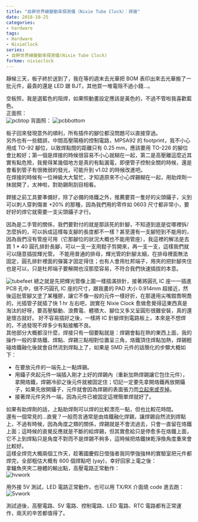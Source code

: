 ```yaml
---
title: "自幹世界線變動率探測儀（Nixie Tube Clock）：焊接"
date: 2018-10-25
categories:
- hardware
tags:
- Hardware
- NixieClock
series:
- 自幹世界線變動率探測儀(Nixie Tube Clock)
forkme: nixieclock
---
```


靜候三天，板子終於送到了，我在等的週末去光華把 BOM 表印出來去光華搬了一批元件，最貴的還是 LED 跟 BJT，其他買一堆電阻不過小錢…。  
<!--more-->

空板照，我是選藍色的阻焊，如果照動畫設定應該是黃色的，不過不管啦我喜歡藍色。  
正面照：  
![pcbtop](/images/nixie/pcbtop.png)
背面照：
![pcbbottom](/images/nixie/pcbbottom.png)

板子回來發現意外的順利，所有插件的腳位都沒問題可以直接穿過。  
另外也有一些錯誤，中間高壓陽極的控制電路，MPSA92 的 footprint，我不小心用成 TO-92 腳位，以致焊點間的距離只有 0.25 mm，應該要用 TO-226 的腳位會比較好；第一個是焊接的時候很容易不小心就糊在一起，第二是高壓離這麼近其實有點危險，我覺得某幾個地方是真的有點漏電，即便管子控制全關的時候，還是會看到管子有很微弱的發光，可能升到 v1.02 的時候改進吧。  
在焊接的時候有一位神級大大幫忙，才知道原來不小心焊錫糊在一起，用助焊劑一抹就開了，太神啦，對助錫劑刮目相看。  

銲接之前工具要準備好，除了必備的烙鐵之外，推薦要買一隻好的尖頭鑷子，尖到可以刺人穿刺傷害 +20% 的那種，因為我們用的零件如 0603 尺寸都非常小，要好好的焊它就需要一支尖頭鑷子才行。  

因為是二手管的關係，我們要對付的就是那該死的針腳，不知道到底是從哪裡拆/怎麼拆的，可以拆成這樣每支腳的長度都不一樣？甚至還有一支腳短到不能用的，因為我們沒有管座可用（它那腳位的狀況大概也不能用管座），我這裡的解法是去買 1 * 40 圓孔排針長腳，可以一支一支用鉗子剪開來，再一支一支，這樣我們就可以隨意插拔輝光管。  不能用普通的排母，輝光管的針腳太細，在排母裡面無法固定，圓孔排針裡面的彈簧才固定得住；也有人會用杜邦端子，用夾的把針腳夾住也是可以，只是杜邦端子要解開也沒那麼容易，不符合我們快速插拔的本意。  

![tubefeet](/images/nixie/DSC_1152.png)
總之就是先把輝光管像上圖一樣插滿排針，接著將圓孔 IC 座一一插進 PCB 孔中，很不巧圓孔 IC 座的尺寸，跟我畫的 PAD 大小 0.914mm 超接近，然後這批管腳又塗了某種膠，讓它不像一般的元件一樣好折，在那邊用尖嘴鉗喬啊喬的，光插管子就插了快 1 hr 左右吧，說實在 Nixie Clock 愈做愈覺得這東西真是淘汰的好呀，要高壓驅動、浪費電、體積大、腳位又多又呈圓形很難安裝，真的還是懷古就好。
好不容易插好之後，一樣將 IC 針腳焊到電路板上，本來是不想焊的，不過發現不焊多少有點接觸不良。  
其他部分大概都沒什麼，焊接只有一個要點就是：焊錫會黏在熱的東西上面，我的操作一般的拿烙鐵、焊點、焊錫三點相對位置呈三角，烙鐵頂住焊點加熱，焊錫輕碰烙鐵融化後就會自然流到焊點上了，如果是 SMD 元件的話簡化的步驟大概如下：  

* 在要放元件的一端先上一點焊錫。
* 用鑷子夾起元件一端插入剛才上好的焊錫內（重新加熱焊錫讓它包住元件），拿開烙鐵，焊錫冷卻之後元件就被固定住；切記一定要先拿開烙鐵再放開鑷子，如果先放開鑷子，元件就會因為焊錫的表面張力而[立起來或歪掉](https://www.researchmfg.com/2014/02/solder-tombstone/)。
* 接著焊元件另外一端，因為元件已被固定這裡簡單焊就好了。

如果有助焊劑的話，上點助焊劑可以焊的比較漂亮一點，但也比較花時間。  
還有一個常見的…直覺？一般而言通常是由烙鐵融化焊錫，讓焊錫自然流到焊點上，不過有時候，因為角度之類的關係，焊錫就是不會流過去，只會一直留在烙鐵上面；這時候的直覺反應就是不斷的給焊錫，但其實愈給只是停愈多在烙鐵上面，它不上到焊點只是角度不對而不是焊錫不夠多，這時候把烙鐵抹乾淨換角度重來會比較好。    
這樣全焊完大概兩個工作天，趁著國慶假日借強者我同學強強林的實驗室把元件都焊完，全部粗估大概有 600 個焊點吧 (yay)，幸好回家上電之後：  
拿鱷魚夾夾二極體的輸出點，高壓電路正常動作：  
![hvwork](/images/nixie/DSC_1151.png)

用外接 5V 測試，LED 電路正常動作，也可以用 TX/RX 介面燒 code 進去跑：  
![5vwork](/images/nixie/DSC_1153.png)

測試過後，高壓電路、5V 電路、控制電路、LED 電路、RTC 電路都有正常運作，兩天的辛苦都值得了。 
